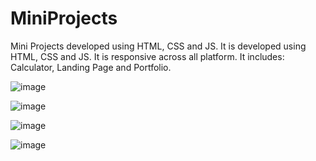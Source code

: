 # MiniProjects
Mini Projects developed using HTML, CSS and JS. It is developed using HTML, CSS and JS. It is responsive across all platform.
It includes:
Calculator,
Landing Page and
Portfolio.

![image](https://github.com/user-attachments/assets/ad15019d-ec2f-4f7d-b4ac-eea9c3951503)

![image](https://github.com/user-attachments/assets/560457fc-44e8-4ba2-a39b-3a4d6c64bf2c)

![image](https://github.com/user-attachments/assets/9e6cc7df-8d51-4488-be8d-23c0f423499a)

![image](https://github.com/user-attachments/assets/0027c329-1d50-46df-98b0-283d000a3ae2)
